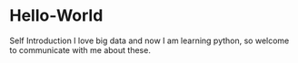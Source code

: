 # Hello-World

Self Introduction
I love big data and now I am learning python, so welcome to communicate with me about these.
